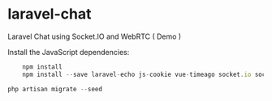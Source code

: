 # laravel-chat
Laravel Chat using Socket.IO and WebRTC ( Demo )

Install the JavaScript dependencies:

```javascript
    npm install
    npm install --save laravel-echo js-cookie vue-timeago socket.io socket.io-client webrtc-adapter vue-chat-scroll
```

```php
php artisan migrate --seed
```
